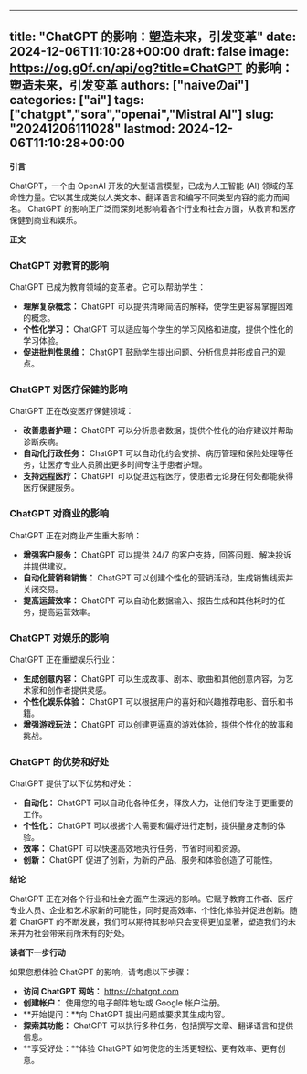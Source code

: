 
---
title: "ChatGPT 的影响：塑造未来，引发变革"
date: 2024-12-06T11:10:28+00:00
draft: false
image: https://og.g0f.cn/api/og?title=ChatGPT 的影响：塑造未来，引发变革
authors: ["naiveのai"]
categories: ["ai"]
tags: ["chatgpt","sora","openai","Mistral AI"]
slug: "20241206111028"
lastmod: 2024-12-06T11:10:28+00:00
---
**引言**

ChatGPT，一个由 OpenAI 开发的大型语言模型，已成为人工智能 (AI) 领域的革命性力量。它以其生成类似人类文本、翻译语言和编写不同类型内容的能力而闻名。 ChatGPT 的影响正广泛而深刻地影响着各个行业和社会方面，从教育和医疗保健到商业和娱乐。

**正文**

### ChatGPT 对教育的影响

ChatGPT 已成为教育领域的变革者。它可以帮助学生：

- **理解复杂概念：** ChatGPT 可以提供清晰简洁的解释，使学生更容易掌握困难的概念。
- **个性化学习：** ChatGPT 可以适应每个学生的学习风格和进度，提供个性化的学习体验。
- **促进批判性思维：** ChatGPT 鼓励学生提出问题、分析信息并形成自己的观点。

### ChatGPT 对医疗保健的影响

ChatGPT 正在改变医疗保健领域：

- **改善患者护理：** ChatGPT 可以分析患者数据，提供个性化的治疗建议并帮助诊断疾病。
- **自动化行政任务：** ChatGPT 可以自动化约会安排、病历管理和保险处理等任务，让医疗专业人员腾出更多时间专注于患者护理。
- **支持远程医疗：** ChatGPT 可以促进远程医疗，使患者无论身在何处都能获得医疗保健服务。

### ChatGPT 对商业的影响

ChatGPT 正在对商业产生重大影响：

- **增强客户服务：** ChatGPT 可以提供 24/7 的客户支持，回答问题、解决投诉并提供建议。
- **自动化营销和销售：** ChatGPT 可以创建个性化的营销活动，生成销售线索并关闭交易。
- **提高运营效率：** ChatGPT 可以自动化数据输入、报告生成和其他耗时的任务，提高运营效率。

### ChatGPT 对娱乐的影响

ChatGPT 正在重塑娱乐行业：

- **生成创意内容：** ChatGPT 可以生成故事、剧本、歌曲和其他创意内容，为艺术家和创作者提供灵感。
- **个性化娱乐体验：** ChatGPT 可以根据用户的喜好和兴趣推荐电影、音乐和书籍。
- **增强游戏玩法：** ChatGPT 可以创建更逼真的游戏体验，提供个性化的故事和挑战。

### ChatGPT 的优势和好处

ChatGPT 提供了以下优势和好处：

- **自动化：** ChatGPT 可以自动化各种任务，释放人力，让他们专注于更重要的工作。
- **个性化：** ChatGPT 可以根据个人需要和偏好进行定制，提供量身定制的体验。
- **效率：** ChatGPT 可以快速高效地执行任务，节省时间和资源。
- **创新：** ChatGPT 促进了创新，为新的产品、服务和体验创造了可能性。

**结论**

ChatGPT 正在对各个行业和社会方面产生深远的影响。它赋予教育工作者、医疗专业人员、企业和艺术家新的可能性，同时提高效率、个性化体验并促进创新。随着 ChatGPT 的不断发展，我们可以期待其影响只会变得更加显著，塑造我们的未来并为社会带来前所未有的好处。

**读者下一步行动**

如果您想体验 ChatGPT 的影响，请考虑以下步骤：

- **访问 ChatGPT 网站：** https://chatgpt.com
- **创建帐户：** 使用您的电子邮件地址或 Google 帐户注册。
- **开始提问：**向 ChatGPT 提出问题或要求其生成内容。
- **探索其功能：** ChatGPT 可以执行多种任务，包括撰写文章、翻译语言和提供信息。
- **享受好处：**体验 ChatGPT 如何使您的生活更轻松、更有效率、更有创意。